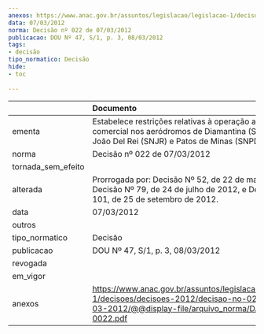 ```yaml
---
anexos: https://www.anac.gov.br/assuntos/legislacao/legislacao-1/decisoes/decisoes-2012/decisao-no-022-de-07-03-2012/@@display-file/arquivo_norma/DA2012-0022.pdf
data: 07/03/2012
norma: Decisão nº 022 de 07/03/2012
publicacao: DOU Nº 47, S/1, p. 3, 08/03/2012
tags:
- decisão
tipo_normatico: Decisão
hide: 
- toc 
 
---
```


|                    | Documento                                                                                                                                                 |
|:-------------------|:----------------------------------------------------------------------------------------------------------------------------------------------------------|
| ementa             | Estabelece restrições relativas à operação aérea comercial nos aeródromos de Diamantina (SNDT), São João Del Rei (SNJR) e Patos de Minas (SNPD).          |
| norma              | Decisão nº 022 de 07/03/2012                                                                                                                              |
| tornada_sem_efeito |                                                                                                                                                           |
| alterada           | Prorrogada por: Decisão Nº 52, de 22 de maio de 2012; Decisão Nº 79, de 24 de julho de 2012, e Decisão Nº 101, de 25 de setembro de 2012.                 |
| data               | 07/03/2012                                                                                                                                                |
| outros             |                                                                                                                                                           |
| tipo_normatico     | Decisão                                                                                                                                                   |
| publicacao         | DOU Nº 47, S/1, p. 3, 08/03/2012                                                                                                                          |
| revogada           |                                                                                                                                                           |
| em_vigor           |                                                                                                                                                           |
| anexos             | https://www.anac.gov.br/assuntos/legislacao/legislacao-1/decisoes/decisoes-2012/decisao-no-022-de-07-03-2012/@@display-file/arquivo_norma/DA2012-0022.pdf |